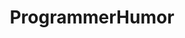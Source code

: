 ---
title: ProgrammerHumor
crosslinks:
- xkcd
- CompileBot
- youtubefactsbot
- livven
- anti_gif_bot
- u_imguralbumbot
- totallynotrobots
- softwaregore
- tmsbmeta
- programming
- botpopularitybot
- lolphp
- ProgrammerDadJokes
- itsaunixsystem
- AskReddit
- botwatch
- programme_irl
- programminghorror
- john_yukis_bots
- gatekeeping
---